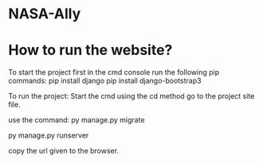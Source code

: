 # NASA-Ally

# How to run the website?
To start the project first in the cmd console run the following pip commands:
pip install django
pip install django-bootstrap3

To run the project:
Start the cmd
using the cd method go to the project site file.

use the command:
py manage.py migrate

py manage.py runserver

copy the url given to the browser.
